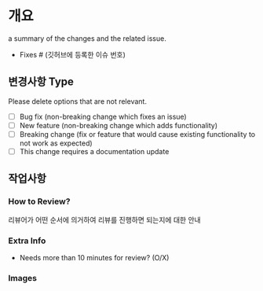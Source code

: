 # 개요

a summary of the changes and the related issue.

* Fixes # (깃허브에 등록한 이슈 번호)

## 변경사항 Type

Please delete options that are not relevant.

- [ ] Bug fix (non-breaking change which fixes an issue)
- [ ] New feature (non-breaking change which adds functionality)
- [ ] Breaking change (fix or feature that would cause existing functionality to not work as expected)
- [ ] This change requires a documentation update

## 작업사항


### How to Review?

리뷰어가 어떤 순서에 의거하여 리뷰를 진행하면 되는지에 대한 안내

### Extra Info

* Needs more than 10 minutes for review? (O/X)

### Images
